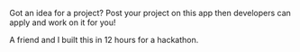 Got an idea for a project? Post your project on this app then developers can apply and work on it for you! 

A friend and I built this in 12 hours for a hackathon.


